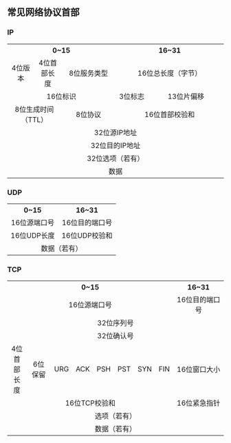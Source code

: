 ## 常见网络协议首部

<!-- toc -->

### IP

<table width="100%" style="text-align:center">
    <tr>
        <th colspan=4 width="50%">0~15</th>
        <th colspan=4 width="50%">16~31</th></tr>
    <tr>
        <td colspan=1 width="12.5%">4位版本</td>
        <td colspan=1 width="12.5%">4位首部长度</td>
        <td colspan=2 width="25%">8位服务类型</td>
        <td colspan=4 width="50%">16位总长度（字节）</td></tr>
    <tr>
        <td colspan=4 width="50%">16位标识</td>
        <td colspan=1 width="15%">3位标志</td>
        <td colspan=3 width="35%">13位片偏移</td></tr>
    <tr>
        <td colspan=2 width="25%">8位生成时间（TTL）</td>
        <td colspan=2 width="25%">8位协议</td>
        <td colspan=4 width="50%">16位首部校验和</td></tr>
    <tr>
        <td colspan=8 width="100%">32位源IP地址</td></tr>
    <tr>
        <td colspan=8 width="100%">32位目的IP地址</td></tr>
    <tr>
        <td colspan=8 width="100%">32位选项（若有）</td></tr>
    <tr>
        <td colspan=8 width="100%">数据</td></tr>
</table>

### UDP

<table width="100%" style="text-align:center">
    <tr>
        <th>0~15</th>
        <th>16~31</th></tr>
    <tr>
        <td>16位源端口号</td>
        <td>16位目的端口号</td></tr>
    <tr>
        <td>16位UDP长度</td>
        <td>16位UDP校验和</td></tr>
    <tr>
        <td colspan=2 width="100%">数据（若有）</td></tr>
</table>


### TCP

<table width="100%" style="text-align:center">
    <tr>
        <th colspan=16 width="50%">0~15</th>
        <th colspan=16 width="50%">16~31</th></tr>
    <tr>
        <td colspan=16 width="50%">16位源端口号</td>
        <td colspan=16 width="50%">16位目的端口号</td></tr>
    <tr>
        <td colspan=32 width="100%">32位序列号</td></tr>
    <tr>
        <td colspan=32 width="100%">32位确认号</td></tr>
    <tr>
        <td colspan=4 width="16%">4位首部长度</td>
        <td colspan=6 width="24%">6位保留</td>
        <td>URG</td>
        <td>ACK</td>
        <td>PSH</td>
        <td>PST</td>
        <td>SYN</td>
        <td>FIN</td>
        <td colspan=16 width="40%">16位窗口大小</td></tr>
    <tr>
        <td colspan=16 width="50%">16位TCP校验和</td>
        <td colspan=16 width="50%">16位紧急指针</td></tr>
    <tr>
        <td colspan=32 width="100%">选项（若有）</td></tr>
    <tr>
        <td colspan=32 width="100%">数据（若有）</td></tr>
</table>